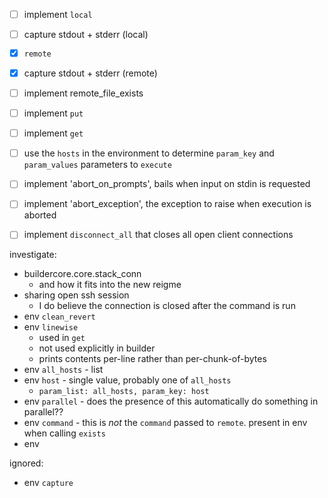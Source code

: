 - [ ] implement `local`
- [ ] capture stdout + stderr (local)
- [x] `remote`
- [x] capture stdout + stderr (remote)
- [ ] implement remote_file_exists
- [ ] implement `put`
- [ ] implement `get`
- [ ] use the `hosts` in the environment to determine `param_key` and `param_values` parameters to `execute`
- [ ] implement 'abort_on_prompts', bails when input on stdin is requested
- [ ] implement 'abort_exception', the exception to raise when execution is aborted
- [ ] implement `disconnect_all` that closes all open client connections


investigate:

* buildercore.core.stack_conn
    - and how it fits into the new reigme
* sharing open ssh session
    - I do believe the connection is closed after the command is run
* env `clean_revert`
* env `linewise`
    - used in `get`
    - not used explicitly in builder
    - prints contents per-line rather than per-chunk-of-bytes
* env `all_hosts` - list
* env `host` - single value, probably one of `all_hosts`
    - `param_list: all_hosts, param_key: host`
* env `parallel` - does the presence of this automatically do something in parallel??
* env `command` - this is *not* the `command` passed to `remote`. present in env when calling `exists`
* env 

ignored:

* env `capture`
